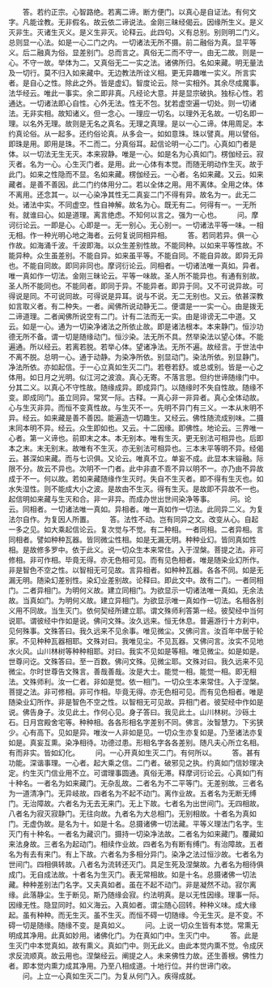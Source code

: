<!-- { "loadSidebar": true } -->
　　答。若约正宗。心智路绝。若离二谛。断方便门。以真心是自证法。有何文字。凡能诠教。无非假名。故云依二谛说法。金刚三昧经偈云。因缘所生义。是义灭非生。灭诸生灭义。是义生非灭。论释云。此四句。义有总别。别则明二门义。总则显一心法。如是一心二门之内。一切诸法无所不摄。前二融俗为真。显平等义。后二融真为俗。显差别门。总而言之。真俗无二而不守一。由无二故。则是一心。不守一故。举体为二。又真俗无二一实之法。诸佛所归。名如来藏。明无量法及一切行。莫不归入如来藏中。无边教法所诠义相。更无异趣唯一实义。所言实者。是自心之性。除此之外。皆是虚幻。智度论云。除一实相外。其余尽成魔事。法华经云。唯此一事实。余二即非真。凡经论大意。并是显宗破执。独标心性。若通达。一切诸法即心自性。心外无法。性无不包。犹若虚空遍一切处。则一切诸法。无非实相。故知诸义。但一念心。一理应一切名。以理外无名故。一切名即一理。以名外无理。故则是无名之真名。无理之真理。是以一心二谛。体用周足。本约真论俗。从一起多。还约俗论真。从多会一。如如意珠。珠以譬真。用以譬俗。即珠是用。即用是珠。不二而二。分真俗耳。起信论明一心二门。心真如门者是体。以一切法无生无灭。本来寂静。唯是一心。如是名为心真如门。楞伽经云。寂灭者。名为一心。心生灭门者。是用。此一心体有本觉。而随无明动作生灭。故于此门。如来之性隐而不显。名如来藏。楞伽经云。一心者。名如来藏。又云。如来藏者。是善不善因。此二门约体用分二。若以全体之用。用不离体。全用之体。体不离用。还念其一。以一心染净其性无二真妄二门不得有异。故名为一。此无二处。诸法中实。不同虚空。性自神解。故名为心。既无有二。何得有一。一无所有。就谁曰心。如是道理。离言绝虑。不知何以言之。强为一心也。
　　问。摩诃衍论云。一即是心。心即是一。无一别心。无心别一。一切诸法平等一味。一相无相。作一种光明心地之海者。云何复说同相异相。
　　答。若同若异。俱一心作故。如海涌千波。千波即海。以众生差别性故。不能同种。以如来平等性故。不能异种。众生虽差别。不能自异。如来虽平等。不能自同。不能自异故。即异无异也。不能自同故。即同非同也。摩诃衍论云。同相者。一切诸法唯一真如。异者。唯一真如作一切法。金刚三昧论云。平等一味故。圣人所不能异也。有通有别故。圣人所不能同也。不能同者。即同于异。不能异者。即异于同。又不可说异故。可得说是同。不可说同故。可得说是异耳。说与不说。无二无别也。又云。依甚深教如言取义者。有二种失。一者。闻佛所说动静无二。便谓是一一实一心。由是拨无二谛道理。二者闻佛所说空有二门。计有二法而无一实。由是诽谤无二中道。又云。如是一心。通为一切染净诸法之所依止故。即是诸法根本。本来静门。恒沙功德无所不备。谓一切是随缘动门。恒沙染。法无所不具。然举染法以望心体。不能遍通。所以经云。若离若脱。若举心体。望诸净法。无所不遍。故经言。于世法中不离不脱。总明一心。通于动静。为染净所依。别显动门。染法所依。别显静门。净法所依。亦如起信。于一心立真如生灭二门。若卷若舒。或总或别。皆是一心之体用。如日月之光明。似江河之波浪。真心无寄。不落言思。但约世谛随缘门中。分其二义。以真心不守性故。随缘成异。即成异门。以随缘时不失自性故。随缘不变。即成同门。虽立同异。常冥一际。古释。一真心非一非异者。真心全体动故。心与生灭非异。而恒不变真性故。与生灭不一。先明不异门有三义。一本从末明不异。经云。如来藏是善不善因。能遍造一切趣生。又经云。佛性随流成别味。二摄末同本明不异。经云。众生即如也。又云。十二因缘。即佛性。地论云。三界唯一心者。第一义谛也。前即末之本。本无别本。唯有生灭。更无别法可相异也。后即本之末。末无别末。故唯有不生灭。亦无别法可相异也。三本末平等明不异。经偈云。甚深如来藏。而与七识俱。又论云。唯真不立。单妄不成。此显本末镕融。际限不分。故云不异也。次明不一门者。此中非直不乖不异以明不一。亦乃由不异故成于不一。何以故。若如来藏随缘作生灭时。失自不生灭者。即不得有生灭也。如水失湿性。则不能成大小之波。是故由不生灭。得有生灭。是故即不异故不一也。起信明如来藏与生灭和合。非一非异。而成办世出世间染净等事。
　　问。论云。同相者。一切诸法唯一真如。异相者。唯一真如作一切法。此同异二义。为复法尔自作。为复因人所置。
　　答。法性不动。岂有同异之文。改变从心。自起一多之见。如大乘起信论云。复次觉与不觉。有二种相。一者同相。二者异相。言同相者。譬如种种瓦器。皆同微尘性相。如是无漏无明。种种业幻。皆同真如性相。是故修多罗中。依于此义。说一切众生本来常住。入于涅槃。菩提之法。非可修相。非可作相。毕竟无得。亦无色相可见。而有见色相者。唯是随染业幻所作。非是智色不空之性。以智相无可见故。言异相者。如种种瓦器。各各不同。如是无漏无明。随染幻差别性。染幻业差别故。论释曰。即此文中。故有二门。一者同相门。二者异相门。为明何义故。建立同相门。为欲显示一切诸法唯一真如。无余法故。当真如门。为明何义故。建立异相门。为欲显示唯一真如作一切法。名相各别义用不同故。当生灭门。依何契经所建立耶。谓文殊师利答第一经。彼契经中当何说耶。谓彼经中作如是说。佛问文殊。汝久远来。恒无休息。普遍游行十方刹中。见何殊事。文殊答曰。我久远来不见余事。唯见微尘。又佛问言。汝百年中居于轮家。不见种种瓦器相耶。文殊对曰。我唯见尘。不见瓦器。又佛问言。汝实不见地水火风。山川林树等种种相耶。对曰。我实不见如是等相。唯见微尘。如是如是。世尊问讫。文殊答曰。至一百数。佛问文殊。见微尘耶。文殊对曰。我久远来不见微尘。尔时世尊告文殊言。善哉善哉。汝是大士。能觉一相。能觉一相。即无相法。文殊师利。汝一仁者。非如是觉。依一相门。一切众生本来常住。入于涅槃。菩提之法。非可修相。非可作相。毕竟无得。亦无色相可见。而有见色相者。唯是随染业幻所作。非是智色不空之性。以智相无可见故。异相门者。彼契经中作如是说。佛告身子。汝见此土。作何心见。身子答曰。我见此土。山川林树。沙砾土石。日月宫殿舍宅等。种种相。各各形相名字差别不同。佛言。汝智慧力。下劣狭少。心有高下。见如是异。唯汝一人非如是见。一切众生亦复如是。乃至诸法亦复如是。真妄互熏。染净相待。功德过患。形相名字各各差别。随凡夫心所立名相。有而非实。皆如幻化。
　　问。一心开真如生灭二门。有何所以。
　　答。甚有功能。深谐事理。一心者。起大乘之信。二门者。破邪见之执。约真如门信妙理决定。约生灭门信业用不立。可谓理事圆通。真俗无滞。释摩诃衍论云。心真如门有十种名。一者名为如来藏门。无杂乱故。二者名为不二平等门。无差别故。三者名为一道清净门。无异岐故。四者名为不起不动门。离作业故。五者名为无断无缚门。无治障故。六者名为无去无来门。无上下故。七者名为出世间门。无四相故。八者名为寂灭寂静门。无往向故。九者名为大总相门。无别相故。十者名为真如门。无虚伪故。是名为十。如是十名。总摄诸佛一切法藏。平等义理法门名字。生灭门有十种名。一者名为藏识门。摄持一切染净法故。二者名为如来藏门。覆藏如来法身故。三者名为起动门。相续作业故。四者名为有断有缚门。有治障故。五者名为有去有来门。有上下故。六者名为多相分异门。染净之法过恒沙故。七者名为世间门。四相俱转故。八者名为流转还灭门。具足生死及涅槃故。九者名为相待俱成门。无自成法故。十者名为生灭门。表无常相故。如是十名。总摄诸佛一切法藏。种种差别法门名字。又夫真如者。虽在不起不动门。非是凝然不动。寂尔离缘。此落静尘。生于断见。斯乃随缘会寂。约法明真。是以无性因缘。理事一际。因缘无性。隐显同时。如义海云。入真如者。谓尘随心回转。种种义味。成大缘起。虽有种种。而无生灭。虽不生灭。而恒不碍一切随缘。今无生灭。是不变。不碍一切是随缘。随缘不变。是真如义。
　　问。上说一切众生皆有本觉。常熏无明成其净用。此真如妙用。诸佛化门。为在真如门中。生灭门中。
　　答。此是生灭门中本觉真如。故有熏义。真如门中。则无此义。由此本觉内熏不觉。令成厌求反流顺真。故云用也。涅槃经云。阐提之人。未来佛性力故。还生善根。佛性力者。即本觉内熏力成其净用。乃至八相成道。十地行位。并约世谛门收。
　　问。上立一心真如生灭二门。为复从何门入。疾得成就。

